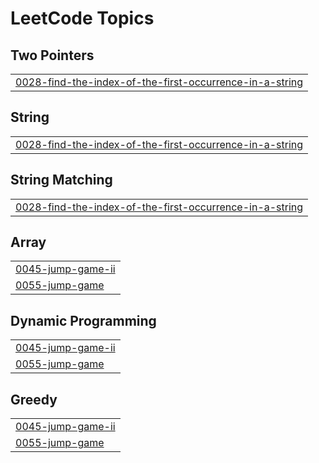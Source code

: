 

<!---LeetCode Topics Start-->
# LeetCode Topics
## Two Pointers
|  |
| ------- |
| [0028-find-the-index-of-the-first-occurrence-in-a-string](https://github.com/bandish1304/bandish1304/tree/master/0028-find-the-index-of-the-first-occurrence-in-a-string) |
## String
|  |
| ------- |
| [0028-find-the-index-of-the-first-occurrence-in-a-string](https://github.com/bandish1304/bandish1304/tree/master/0028-find-the-index-of-the-first-occurrence-in-a-string) |
## String Matching
|  |
| ------- |
| [0028-find-the-index-of-the-first-occurrence-in-a-string](https://github.com/bandish1304/bandish1304/tree/master/0028-find-the-index-of-the-first-occurrence-in-a-string) |
## Array
|  |
| ------- |
| [0045-jump-game-ii](https://github.com/bandish1304/bandish1304/tree/master/0045-jump-game-ii) |
| [0055-jump-game](https://github.com/bandish1304/bandish1304/tree/master/0055-jump-game) |
## Dynamic Programming
|  |
| ------- |
| [0045-jump-game-ii](https://github.com/bandish1304/bandish1304/tree/master/0045-jump-game-ii) |
| [0055-jump-game](https://github.com/bandish1304/bandish1304/tree/master/0055-jump-game) |
## Greedy
|  |
| ------- |
| [0045-jump-game-ii](https://github.com/bandish1304/bandish1304/tree/master/0045-jump-game-ii) |
| [0055-jump-game](https://github.com/bandish1304/bandish1304/tree/master/0055-jump-game) |
<!---LeetCode Topics End-->